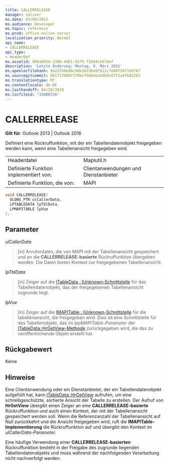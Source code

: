 ```yaml
---
title: CALLERRELEASE
manager: soliver
ms.date: 03/09/2015
ms.audience: Developer
ms.topic: reference
ms.prod: office-online-server
localization_priority: Normal
api_name:
- CALLERRELEASE
api_type:
- HeaderDef
ms.assetid: 80ba893d-3380-4db1-9175-f5b84cb57def
description: 'Letzte Änderung: Montag, 9. März 2015'
ms.openlocfilehash: 9a22550e60c9de38236a9f612c7e60f50f18978f
ms.sourcegitcommit: 8657170d071f9bcf680aba50b9c07f2a4fb82283
ms.translationtype: MT
ms.contentlocale: de-DE
ms.lasthandoff: 04/28/2019
ms.locfileid: "33408726"
---
```

# <a name="callerrelease"></a>CALLERRELEASE

  
  
**Gilt für**: Outlook 2013 | Outlook 2016 
  
Definiert eine Rückruffunktion, mit der ein Tabellendatenobjekt freigegeben werden kann, wenn eine Tabellenansicht freigegeben wird. 
  
|||
|:-----|:-----|
|Headerdatei  <br/> |Mapiutil.h  <br/> |
|Definierte Funktion implementiert von:  <br/> |Clientanwendungen und Dienstanbieter  <br/> |
|Definierte Funktion, die von:  <br/> |MAPI  <br/> |
   
```cpp
void CALLERRELEASE(
  ULONG_PTR ulCallerData,
  LPTABLEDATA lpTblData,
  LPMAPITABLE lpVue
);
```

## <a name="parameters"></a>Parameter

 _ulCallerData_
  
> [in] Anruferdaten, die von MAPI mit der Tabellenansicht gespeichert und an die **CALLERRELEASE-basierte** Rückruffunktion übergeben werden. Die Daten bieten Kontext zur freigegebenen Tabellenansicht. 
    
 _lpTblData_
  
> [in] Zeiger auf die [ITableData : IUnknown-Schnittstelle](itabledataiunknown.md) für das Tabellendatenobjekt, das der freigegebenen Tabellenansicht zugrunde liegt. 
    
 _lpVue_
  
> [in] Zeiger auf die [IMAPITable : IUnknown-Schnittstelle](imapitableiunknown.md) für die tabellenansicht, die freigegeben wird. Dies ist eine Schnittstelle für das Tabellenobjekt, das im  _lppMAPITable-Parameter_ der [ITableData::HrGetView-Methode](itabledata-hrgetview.md) zurückgegeben wird, die das zu veröffentlichende Objekt erstellt hat. 
    
## <a name="return-value"></a>Rückgabewert

Keine 
  
## <a name="remarks"></a>Hinweise

Eine Clientanwendung oder ein Dienstanbieter, der ein Tabellendatenobjekt aufgefüllt hat, kann [ITableData::HrGetView](itabledata-hrgetview.md) aufrufen, um eine schreibgeschützte, sortierte Ansicht der Tabelle zu erstellen. Der Aufruf von **HrGetView** übergibt einen Zeiger an eine **CALLERRELEASE-basierte** Rückruffunktion und auch einen Kontext, der mit der Tabellenansicht gespeichert werden soll. Wenn die Referenzanzahl der Tabellenansicht auf Null zurückkehrt und die Ansicht freigegeben wird, ruft die **IMAPITable-Implementierung** die Rückruffunktion auf und übergibt den Kontext im _ulCallerData-Parameter._ 
  
Eine häufige Verwendung einer **CALLERRELEASE-basierten** Rückruffunktion besteht in der Freigabe des zugrunde liegenden Tabellendatenobjekts und muss während der nachfolgenden Verarbeitung nicht nachverfolgt werden. 
  

